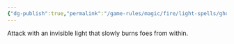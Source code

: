 ```yaml
---
{"dg-publish":true,"permalink":"/game-rules/magic/fire/light-spells/ghostly-beam/"}
---
```


Attack with an invisible light that slowly burns foes from within.